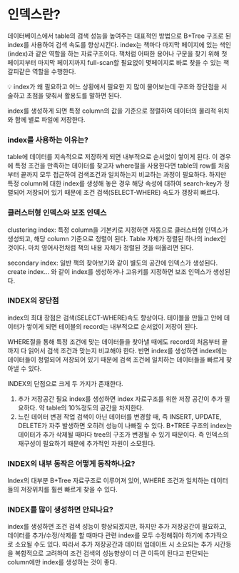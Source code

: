 # 인덱스란?

데이터베이스에서 table의 검색 성능을 높여주는 대표적인 방법으로 B+Tree 구조로 된 index를 사용하여 검색 속도를 향상시킨다.
index는 책마다 마지막 페이지에 있는 색인(index)과 같은 역할을 하는 자료구조이다. 책처럼 어떠한 용어나 구문을 찾기 위해 첫 페이지부터 마지막 페이지까지 full-scan할 필요없이 몇페이지로 바로 찾을 수 있는 책갈피같은 역할을 수행한다.

<aside>
💡 index가 왜 필요하고 어느 상황에서 필요한 지 많이 물어보는데 구조와 장단점을 서술하고 초점을 맞춰서 활용도를 말하면 된다.
</aside>

index를 생성하게 되면 특정 column의 값을 기준으로 정렬하여 데이터의 물리적 위치와 함께 별로 파일에 저장한다.

### index를 사용하는 이유는?

table에 데이터를 지속적으로 저장하게 되면 내부적으로 순서없이 쌓이게 된다. 이 경우에 특정 조건을 만족하는 데이터를 찾고자 where절을 사용한다면 table의 row를 처음부터 끝까지 모두 접근하여 검색조건과 일치하는지 비교하는 과정이 필요하다. 하지만 특정 column에 대한 index를 생성해 놓은 경우 해당 속성에 대하여 search-key가 정렬되어 저장되어 있기 때문에 조건 검색(SELECT-WHERE) 속도가 갱장히 빠르다.

### 클러스터형 인덱스와 보조 인덱스

clustering index: 특정 column을 기본키로 지정하면 자동으로 클러스터형 인덱스가 생성되고, 해당 column 기준으로 정렬이 된다. Table 자체가 정렬된 하나의 index인 것이다. 마치 영어사전처럼 책의 내용 자체가 정렬된 것을 떠올리면 된다.

secondary index: 일반 책의 찾아보기와 같이 별도의 공간에 인덱스가 생성된다. create index… 와 같이 index를 생성하거나 고유키를 지정하면 보조 인덱스가 생성된다.

### INDEX의 장단점

index의 최대 장점은 검색(SELECT-WHERE)속도 향상이다. 테이블을 만들고 안에 데이터가 쌓이게 되면 테이블의 record는 내부적으로 순서없이 저장이 된다.

WHERE절을 통해 특정 조건에 맞는 데이터들을 찾아낼 때에도 record의 처음부터 끝까지 다 읽어서 검색 조건과 맞는지 비교해야 한다. 반면 index를 생성하면 index에는 데이터들이 정렬되어 저장되어 있기 때문에 검색 조건에 일치하는 데이터들을 빠르게 찾아낼 수 있다.

INDEX의 단점으로 크게 두 가지가 존재한다.

1. 추가 저장공간 필요
index를 생성하면 index 자료구조를 위한 저장 공간이 추가 필요하다. 약 table의 10%정도의 공간을 차지한다.
2. 느린 데이터 변경 작업
검색이 아닌 데이터를 변경할 때, 즉 INSERT, UPDATE, DELETE가 자주 발생하면 오히려 성능이 나빠질 수 있다. B+TREE 구조의 index는 데이터가 추가 삭제될 때마다 tree의 구조가 변경될 수 있기 때문이다. 즉 인덱스의 재구성이 필요하기 때문에 추가적인 자원이 소모된다.


### INDEX의 내부 동작은 어떻게 동작하나요?

Index의 대부분 B+Tree 자료구조로 이루어져 있어, WHERE 조건과 일치하는 데이터들의 저장위치를 훨씬 빠르게 찾을 수 있다.

### INDEX를 많이 생성하면 안되나요?

index를 생성하면 조건 검색 성능이 향상되겠지만, 하지만 추가 저장공간이 필요하고, 데이터를 추가/수정/삭제를 할 때마다 관련 index를 모두 수정해줘야 하기에 추가적으로 소요될 수도 있다. 따라서 추가 저장공간과 데이터 업데이트 시 소요되는 추가 시간등을 복합적으로 고려하여 조건 검색의 성능향상이 더 큰 이득이 된다고 판단되는 column에만 index를 생성하는 것이 좋다.